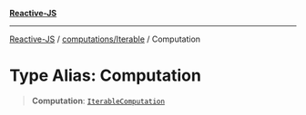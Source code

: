 [**Reactive-JS**](../../../README.md)

***

[Reactive-JS](../../../README.md) / [computations/Iterable](../README.md) / Computation

# Type Alias: Computation

> **Computation**: [`IterableComputation`](../interfaces/IterableComputation.md)
